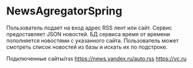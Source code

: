 # NewsAgregatorSpring

Пользователь подает на вход адрес RSS лент или сайт. Сервис предоставляет JSON новостей.
БД сервиса время от времени пополняется новостями с указанного сайта.
Пользователь может смотреть список новостей из базы и искать их по подстроке.

Подключенные сайты/rss
https://news.yandex.ru/auto.rss
https://vc.ru
